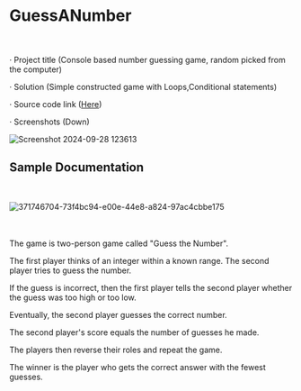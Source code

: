 # GuessANumber
<br />
<br />
· Project title (Console based number guessing game, random picked from the computer)

· Solution (Simple constructed game with Loops,Conditional statements)

· Source code link ([Here](https://github.com/TmCsharp/GuessANumber/blob/master/GuessANumber.cs))

· Screenshots (Down)

![Screenshot 2024-09-28 123613](https://github.com/user-attachments/assets/44a648ea-0d26-4dff-85f5-963316336aa5)

## Sample Documentation
<br />

![371746704-73f4bc94-e00e-44e8-a824-97ac4cbbe175](https://github.com/user-attachments/assets/8828b4f4-5659-474e-9f91-1f0ddf5f17ae)

<br />
<br />
The game is two-person game called "Guess the Number". 

The first player thinks of an integer within a known range. The second player tries to guess the number. 

If the guess is incorrect, then the first player tells the second player whether the guess was too high or too low. 

Eventually, the second player guesses the correct number. 

The second player's score equals the number of guesses he made. 

The players then reverse their roles and repeat the game. 

The winner is the player who gets the correct answer with the fewest guesses.
